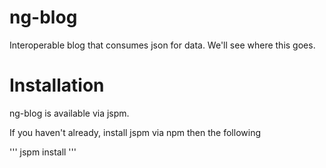 # ng-blog
Interoperable blog that consumes json for data.  We'll see where this goes.

# Installation
ng-blog is available via jspm.

If you haven't already, install jspm via npm then the following

'''
jspm install
'''

